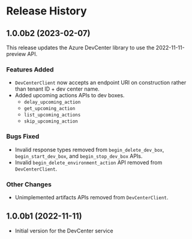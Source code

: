 # Release History

## 1.0.0b2 (2023-02-07)

This release updates the Azure DevCenter library to use the 2022-11-11-preview API.

### Features Added

- `DevCenterClient` now accepts an endpoint URI on construction rather than tenant ID + dev center name.
- Added upcoming actions APIs to dev boxes.
    - `delay_upcoming_action`
    - `get_upcoming_action`
    - `list_upcoming_actions`
    - `skip_upcoming_action`

### Bugs Fixed
- Invalid response types removed from `begin_delete_dev_box`, `begin_start_dev_box`, and `begin_stop_dev_box` APIs.
- Invalid `begin_delete_environment_action` API removed from `DevCenterClient`.

### Other Changes

- Unimplemented artifacts APIs removed from `DevCenterClient`.

## 1.0.0b1 (2022-11-11)

- Initial version for the DevCenter service
